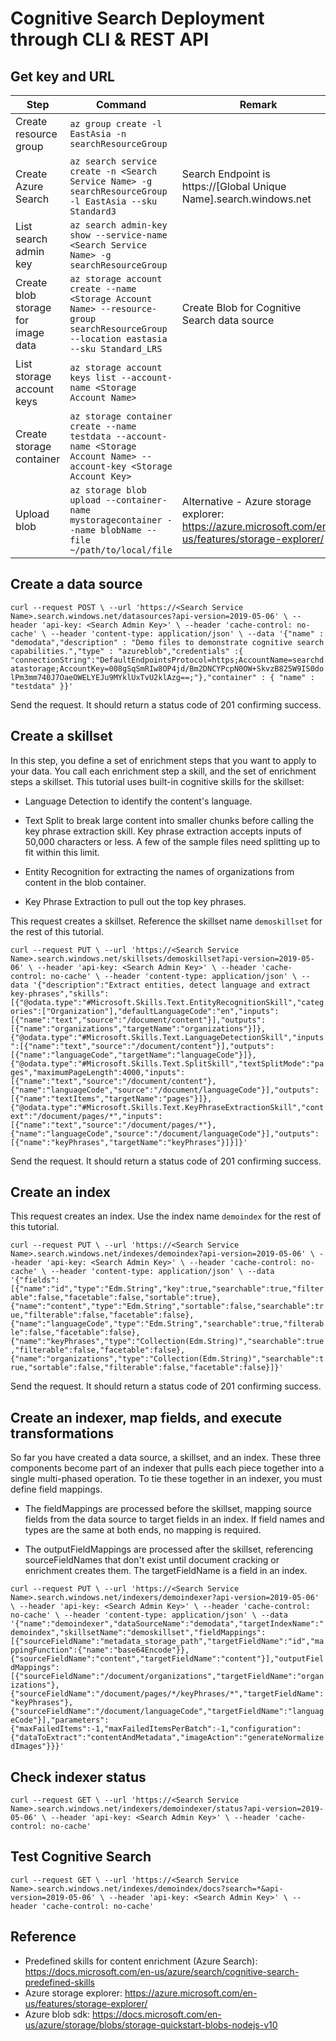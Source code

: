 # Cognitive Search Deployment through CLI & REST API

## Get key and URL

|Step|Command|Remark|
|-|-|-|
|Create resource group|`az group create -l EastAsia -n searchResourceGroup`|
|Create Azure Search|`az search service create -n <Search Service Name> -g searchResourceGroup -l EastAsia --sku Standard3`|Search Endpoint is https://[Global Unique Name].search.windows.net|
|List search admin key|`az search admin-key show --service-name <Search Service Name> -g searchResourceGroup`|
|Create blob storage for image data|`az storage account create --name <Storage Account Name> --resource-group searchResourceGroup --location eastasia --sku Standard_LRS`|Create Blob for Cognitive Search data source|
|List storage account keys|`az storage account keys list --account-name <Storage Account Name>`|
|Create storage container|`az storage container create --name testdata --account-name <Storage Account Name> --account-key <Storage Account Key>`|
|Upload blob|`az storage blob upload --container-name mystoragecontainer --name blobName --file ~/path/to/local/file`|Alternative - Azure storage explorer: https://azure.microsoft.com/en-us/features/storage-explorer/|

## Create a data source

`curl --request POST \
  --url 'https://<Search Service Name>.search.windows.net/datasources?api-version=2019-05-06' \
  --header 'api-key: <Search Admin Key>' \
  --header 'cache-control: no-cache' \
  --header 'content-type: application/json' \
  --data '{"name" : "demodata","description" : "Demo files to demonstrate cognitive search capabilities.","type" : "azureblob","credentials" :{ "connectionString":"DefaultEndpointsProtocol=https;AccountName=searchdatastorage;AccountKey=008gSqSmRIw8OP4jd/Bm2DNCYPcpN0OW+SkvzB825W9IS0dolPm3mm740J7OaeOWELYEJu9MYklUxTvU2klAzg==;"},"container" : { "name" : "testdata" }}'`

Send the request. It should return a status code of 201 confirming success.

## Create a skillset

In this step, you define a set of enrichment steps that you want to apply to your data. You call each enrichment step a skill, and the set of enrichment steps a skillset. This tutorial uses built-in cognitive skills for the skillset:

- Language Detection to identify the content's language.

- Text Split to break large content into smaller chunks before calling the key phrase extraction skill. Key phrase extraction accepts inputs of 50,000 characters or less. A few of the sample files need splitting up to fit within this limit.

- Entity Recognition for extracting the names of organizations from content in the blob container.

- Key Phrase Extraction to pull out the top key phrases.

This request creates a skillset. Reference the skillset name `demoskillset` for the rest of this tutorial.

`curl --request PUT \
  --url 'https://<Search Service Name>.search.windows.net/skillsets/demoskillset?api-version=2019-05-06' \
  --header 'api-key: <Search Admin Key>' \
  --header 'cache-control: no-cache' \
  --header 'content-type: application/json' \
  --data '{"description":"Extract entities, detect language and extract key-phrases","skills":[{"@odata.type":"#Microsoft.Skills.Text.EntityRecognitionSkill","categories":["Organization"],"defaultLanguageCode":"en","inputs":[{"name":"text","source":"/document/content"}],"outputs":[{"name":"organizations","targetName":"organizations"}]},{"@odata.type":"#Microsoft.Skills.Text.LanguageDetectionSkill","inputs":[{"name":"text","source":"/document/content"}],"outputs":[{"name":"languageCode","targetName":"languageCode"}]},{"@odata.type":"#Microsoft.Skills.Text.SplitSkill","textSplitMode":"pages","maximumPageLength":4000,"inputs":[{"name":"text","source":"/document/content"},{"name":"languageCode","source":"/document/languageCode"}],"outputs":[{"name":"textItems","targetName":"pages"}]},{"@odata.type":"#Microsoft.Skills.Text.KeyPhraseExtractionSkill","context":"/document/pages/*","inputs":[{"name":"text","source":"/document/pages/*"},{"name":"languageCode","source":"/document/languageCode"}],"outputs":[{"name":"keyPhrases","targetName":"keyPhrases"}]}]}'`

Send the request. It should return a status code of 201 confirming success.

## Create an index

This request creates an index. Use the index name `demoindex` for the rest of this tutorial.

`curl --request PUT \
  --url 'https://<Search Service Name>.search.windows.net/indexes/demoindex?api-version=2019-05-06' \
  --header 'api-key: <Search Admin Key>' \
  --header 'cache-control: no-cache' \
  --header 'content-type: application/json' \
  --data '{"fields":[{"name":"id","type":"Edm.String","key":true,"searchable":true,"filterable":false,"facetable":false,"sortable":true},{"name":"content","type":"Edm.String","sortable":false,"searchable":true,"filterable":false,"facetable":false},{"name":"languageCode","type":"Edm.String","searchable":true,"filterable":false,"facetable":false},{"name":"keyPhrases","type":"Collection(Edm.String)","searchable":true,"filterable":false,"facetable":false},{"name":"organizations","type":"Collection(Edm.String)","searchable":true,"sortable":false,"filterable":false,"facetable":false}]}'`

Send the request. It should return a status code of 201 confirming success.

## Create an indexer, map fields, and execute transformations

So far you have created a data source, a skillset, and an index. These three components become part of an indexer that pulls each piece together into a single multi-phased operation. To tie these together in an indexer, you must define field mappings.

- The fieldMappings are processed before the skillset, mapping source fields from the data source to target fields in an index. If field names and types are the same at both ends, no mapping is required.

- The outputFieldMappings are processed after the skillset, referencing sourceFieldNames that don't exist until document cracking or enrichment creates them. The targetFieldName is a field in an index.

`curl --request PUT \
  --url 'https://<Search Service Name>.search.windows.net/indexers/demoindexer?api-version=2019-05-06' \
  --header 'api-key: <Search Admin Key>' \
  --header 'cache-control: no-cache' \
  --header 'content-type: application/json' \
  --data '{"name":"demoindexer","dataSourceName":"demodata","targetIndexName":"demoindex","skillsetName":"demoskillset","fieldMappings":[{"sourceFieldName":"metadata_storage_path","targetFieldName":"id","mappingFunction":{"name":"base64Encode"}},{"sourceFieldName":"content","targetFieldName":"content"}],"outputFieldMappings":[{"sourceFieldName":"/document/organizations","targetFieldName":"organizations"},{"sourceFieldName":"/document/pages/*/keyPhrases/*","targetFieldName":"keyPhrases"},{"sourceFieldName":"/document/languageCode","targetFieldName":"languageCode"}],"parameters":{"maxFailedItems":-1,"maxFailedItemsPerBatch":-1,"configuration":{"dataToExtract":"contentAndMetadata","imageAction":"generateNormalizedImages"}}}'`

## Check indexer status

`curl --request GET \
  --url 'https://<Search Service Name>.search.windows.net/indexers/demoindexer/status?api-version=2019-05-06' \
  --header 'api-key: <Search Admin Key>' \
  --header 'cache-control: no-cache'`

## Test Cognitive Search

`curl --request GET \
  --url 'https://<Search Service Name>.search.windows.net/indexes/demoindex/docs?search=*&api-version=2019-05-06' \
  --header 'api-key: <Search Admin Key>' \
  --header 'cache-control: no-cache'`

## Reference

- Predefined skills for content enrichment (Azure Search): https://docs.microsoft.com/en-us/azure/search/cognitive-search-predefined-skills
- Azure storage explorer: https://azure.microsoft.com/en-us/features/storage-explorer/
- Azure blob sdk: https://docs.microsoft.com/en-us/azure/storage/blobs/storage-quickstart-blobs-nodejs-v10